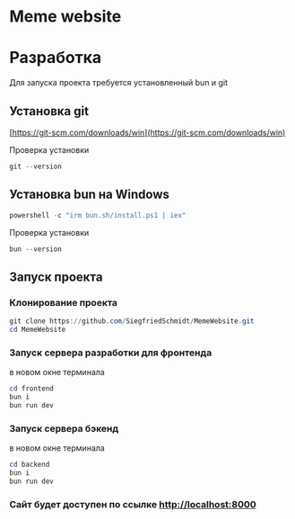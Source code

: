 # Meme website

# Разработка
Для запуска проекта требуется установленный bun и git 

## Установка git
[https://git-scm.com/downloads/win](https://git-scm.com/downloads/win)

Проверка установки
```powershell
git --version
```

## Установка bun на Windows
```powershell
powershell -c "irm bun.sh/install.ps1 | iex"
```
Проверка установки
```powershell
bun --version
```

## Запуск проекта 
### Клонирование проекта
```powershell
git clone https://github.com/SiegfriedSchmidt/MemeWebsite.git
cd MemeWebsite
```

### Запуск сервера разработки для фронтенда
в новом окне терминала
```powershell
cd frontend
bun i
bun run dev
```

### Запуск сервера бэкенд
в новом окне терминала
```powershell
cd backend
bun i
bun run dev
```

### Сайт будет доступен по ссылке [http://localhost:8000](http://localhost:8000)

